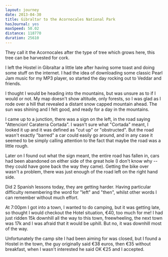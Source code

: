 ```yaml
---
layout: journey
date: 2013-04-30
title: Gibraltar to the Acornocales National Park
hasJournal: yes
maxSpeed: 50.02
distance: 118770
duration: 25610
---
```

They call it the Acornocales after the type of tree which grows here, this tree can be harvested for cork.

I left the Hostel in Gibraltar a little late after having some toast and doing some stuff on the internet. I had the idea of downloading some classic Pearl Jam music for my MP3 player, so started the day rocking out to Veddar and friends.

I thought I would be heading into the mountains, but was unsure as to if I would or not. My map doesn't show altitude, only forests, so I was glad as I rode over a hill that revealed a distant snow capped mountain ahead. The sun was shining and I felt good, and ready for a day in the mountains.

I came up to a junction, there was a sign on the left, in the road saying "Attencion! Caraterra Cortada". I wasn't sure what "Cortada" meant, I looked it up and it was defined as "cut up" or "obstructed". But the road wasn't exactly "barred" a car could easily go around, and in any case it seemed to be simply calling attention to the fact that maybe the road was a little rough.

Later on I found out what the sign meant, the entire road has fallen in, cars had been abandoned on either side of the great hole (I don't know why -- they could have gone back the way they came). Getting the bike over wasn't a problem, there was just enough of the road left on the right hand side.

Did 2 Spanish lessons today, they are getting harder. Having particular difficulty remembering the word for "left" and "then", whilst other words I can remember without much effort.

At 7:00pm I got into a town, I wanted to do camping, but it was getting late, so thought I would checkout the Hotel situation, €40, too much for me! I had just ridden 15k downhill all the way to this town, freewheeling, the next town was 17k and I was afraid that it would be uphill. But no, it was downhill most of the way.

Unfortunately the camp site I had been aiming for was closed, but I found a Hostel in the town, the guy originally said €38 euros, then €35 without breakfast, when I wasn't interested he said OK €25 and I accepted.